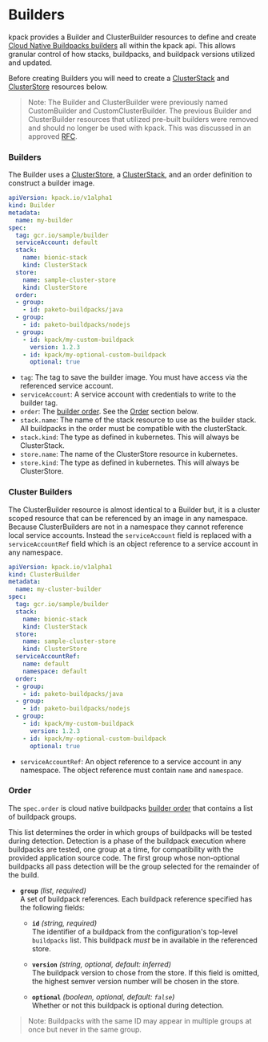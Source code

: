 # Builders

kpack provides a Builder and ClusterBuilder resources to define and create [Cloud Native Buildpacks builders](https://buildpacks.io/docs/using-pack/working-with-builders/) all within the kpack api.
This allows granular control of how stacks, buildpacks, and buildpack versions utilized and updated.

Before creating Builders you will need to create a [ClusterStack](stack.md) and [ClusterStore](store.md) resources below.

> Note: The Builder and ClusterBuilder were previously named CustomBuilder and CustomClusterBuilder. The previous Builder and ClusterBuilder resources that utilized pre-built builders were removed and should no longer be used with kpack. This was discussed in an approved [RFC](https://github.com/pivotal/kpack/pull/439).

### <a id='builders'></a>Builders

The Builder uses a [ClusterStore](store.md), a [ClusterStack](stack.md), and an order definition to construct a builder image.

```yaml
apiVersion: kpack.io/v1alpha1
kind: Builder
metadata:
  name: my-builder
spec:
  tag: gcr.io/sample/builder
  serviceAccount: default
  stack:
    name: bionic-stack
    kind: ClusterStack
  store:
    name: sample-cluster-store
    kind: ClusterStore
  order:
  - group:
    - id: paketo-buildpacks/java
  - group:
    - id: paketo-buildpacks/nodejs
  - group:
    - id: kpack/my-custom-buildpack
      version: 1.2.3
    - id: kpack/my-optional-custom-buildpack
      optional: true
```

* `tag`: The tag to save the builder image. You must have access via the referenced service account.
* `serviceAccount`: A service account with credentials to write to the builder tag.
* `order`: The [builder order](https://buildpacks.io/docs/reference/builder-config/). See the [Order](#order) section below.
* `stack.name`: The name of the stack resource to use as the builder stack. All buildpacks in the order must be compatible with the clusterStack.
* `stack.kind`: The type as defined in kubernetes. This will always be ClusterStack.
* `store.name`: The name of the ClusterStore resource in kubernetes.
* `store.kind`: The type as defined in kubernetes. This will always be ClusterStore.

### <a id='cluster-builders'></a>Cluster Builders

The ClusterBuilder resource is almost identical to a Builder but, it is a cluster scoped resource that can be referenced by an image in any namespace. Because ClusterBuilders are not in a namespace they cannot reference local service accounts. Instead the `serviceAccount` field is replaced with a `serviceAccountRef` field which is an object reference to a service account in any namespace.

```yaml
apiVersion: kpack.io/v1alpha1
kind: ClusterBuilder
metadata:
  name: my-cluster-builder
spec:
  tag: gcr.io/sample/builder
  stack:
    name: bionic-stack
    kind: ClusterStack
  store:
    name: sample-cluster-store
    kind: ClusterStore
  serviceAccountRef:
    name: default
    namespace: default
  order:
  - group:
    - id: paketo-buildpacks/java
  - group:
    - id: paketo-buildpacks/nodejs
  - group:
    - id: kpack/my-custom-buildpack
      version: 1.2.3
    - id: kpack/my-optional-custom-buildpack
      optional: true
```

* `serviceAccountRef`: An object reference to a service account in any namespace. The object reference must contain `name` and `namespace`.

### <a id='order'></a>Order

The `spec.order` is cloud native buildpacks [builder order](https://buildpacks.io/docs/reference/builder-config/) that contains a list of buildpack groups.

This list determines the order in which groups of buildpacks will be tested during detection. Detection is a phase of the buildpack execution where buildpacks are tested, one group at a time, for compatibility with the provided application source code. The first group whose non-optional buildpacks all pass detection will be the group selected for the remainder of the build.

- **`group`** _(list, required)_\
  A set of buildpack references. Each buildpack reference specified has the following fields:

    - **`id`** _(string, required)_\
      The identifier of a buildpack from the configuration's top-level `buildpacks` list. This buildpack *must* be in available in the referenced store.

    - **`version`** _(string, optional, default: inferred)_\
      The buildpack version to chose from the store. If this field is omitted, the highest semver version number will be chosen in the store.

    - **`optional`** _(boolean, optional, default: `false`)_\
      Whether or not this buildpack is optional during detection.

> Note: Buildpacks with the same ID may appear in multiple groups at once but never in the same group.
